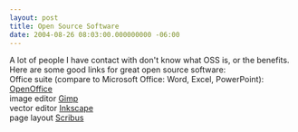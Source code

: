 ```yaml
---
layout: post
title: Open Source Software
date: 2004-08-26 08:03:00.000000000 -06:00
---
```

A lot of people I have contact with don't know what OSS is, or the benefits.  Here are some good links for great open source software:<br />Office suite (compare to Microsoft Office: Word, Excel, PowerPoint):  <a href="http://openoffice.org/"> OpenOffice </a><br />image editor <a href="http://gimp.org/windows/"> Gimp </a><br />vector editor <a href="http://inkscape.org/"> Inkscape </a><br />page layout  <a href="http://www.scribus.org.uk/index.php"> Scribus </a>

